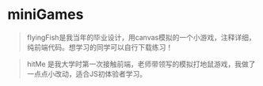 # miniGames

> flyingFish是我当年的毕业设计，用canvas模拟的一个小游戏，注释详细，纯前端代码。想学习的同学可以自行下载练习！


>  hitMe 是我大学时第一次接触前端，老师带领写的模拟打地鼠游戏，我做了一点点小改动，适合JS初体验者学习。
